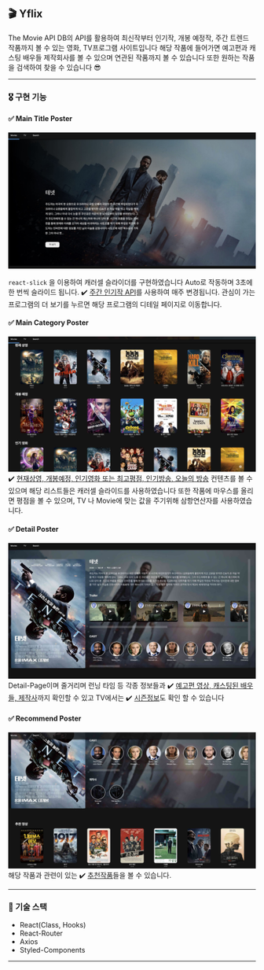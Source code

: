 
## 🎬 Yflix

The Movie API DB의 API를 활용하여 최신작부터 인기작, 개봉 예정작, 주간 트렌드 작품까지 볼 수 있는 영화, TV프로그램 사이트입니다 해당 작품에 들어가면 예고편과 캐스팅 배우들 제작회사를 볼 수 있으며 연관된 작품까지 볼 수 있습니다 또한 원하는 작품을 검색하여 찾을 수 있습니다 😎

***

### 🎖 구현 기능

#### ✅ Main Title Poster
![](./img/11.jpg)

`react-slick` 을 이용하여 캐러셀 슬라이더를 구현하였습니다 Auto로 작동하며 3초에 한 번씩 슬라이드 됩니다. ✔️ <u >주간 인기작 API</u>를 사용하여 매주 변경됩니다. 관심이 가는 프로그램의 더 보기를 누르면 해당 프로그램의 디테일 페이지로 이동합니다.


#### ✅ Main Category Poster
![](./img/22.jpg)
✔️ <u>현재상영, 개봉예정, 인기영화 또는 최고평점, 인기방송, 오늘의 방송</u> 컨텐츠를 볼 수 있으며 해당 리스트들은 캐러셀 슬라이드를 사용하였습니다 또한 작품에 마우스를 올리면 평점을 볼 수 있으며, TV 나 Movie에 맞는 값을 주기위해 삼항연산자를 사용하였습니다.


#### ✅ Detail Poster
![](./img/33.jpg)
Detail-Page이며 줄거리며 런닝 타임 등 각종 정보들과 ✔️ <u>예고편 영상, 캐스팅된 배우들, 제작사</u>까지 확인할 수 있고 TV에서는 ✔️ <u>시즌정보</u>도 확인 할 수 있습니다


#### ✅ Recommend Poster
![](./img/44.jpg)
해당 작품과 관련이 있는 ✔️ <u>추천작품</u>들을 볼 수 있습니다.
***

### 📌 기술 스택
- React(Class, Hooks)
- React-Router
- Axios
- Styled-Components

***